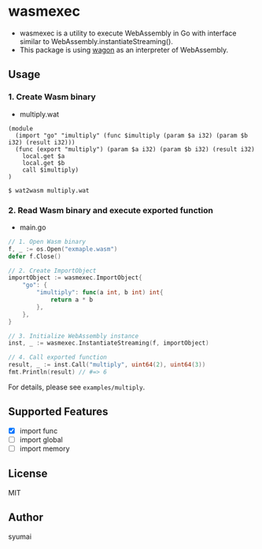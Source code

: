 # wasmexec

* wasmexec is a utility to execute WebAssembly in Go with interface similar to WebAssembly.instantiateStreaming().
* This package is using [wagon](https://github.com/go-interpreter/wagon) as an interpreter of WebAssembly.

## Usage

### 1. Create Wasm binary

* multiply.wat

```wat
(module
  (import "go" "imultiply" (func $imultiply (param $a i32) (param $b i32) (result i32)))
  (func (export "multiply") (param $a i32) (param $b i32) (result i32)
    local.get $a
    local.get $b
    call $imultiply)
)
```

```console
$ wat2wasm multiply.wat
```

### 2. Read Wasm binary and execute exported function

* main.go

```go
// 1. Open Wasm binary
f, _ := os.Open("exmaple.wasm")
defer f.Close()

// 2. Create ImportObject
importObject := wasmexec.ImportObject{
    "go": {
        "imultiply": func(a int, b int) int{
            return a * b
        },
    },
}

// 3. Initialize WebAssembly instance
inst, _ := wasmexec.InstantiateStreaming(f, importObject)

// 4. Call exported function
result, _ := inst.Call("multiply", uint64(2), uint64(3))
fmt.Println(result) // #=> 6
```

For details, please see `examples/multiply`.

## Supported Features

* [x] import func
* [ ] import global
* [ ] import memory

## License

MIT

## Author

syumai
